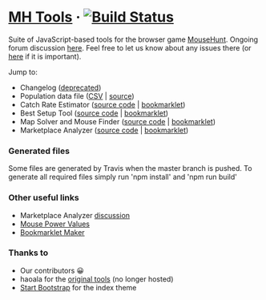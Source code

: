 # [MH Tools](https://tsitu.github.io/MH-Tools/) &middot; [![Build Status](https://travis-ci.org/tsitu/MH-Tools.svg?branch=master)](https://travis-ci.org/tsitu/MH-Tools)

Suite of JavaScript-based tools for the browser game [MouseHunt](https://www.mousehuntgame.com/). Ongoing forum discussion [here](https://www.mousehuntgame.com/forum/showthread.php?95543-Catch-Rate-Calculator&goto=newpost). Feel free to let us know about any issues there (or [here](https://github.com/tsitu/MH-Tools/issues) if it is important).

Jump to:

 - Changelog ([deprecated](https://github.com/tsitu/MH-Tools/blob/gh-pages/CHANGELOG.md))
 - Population data file ([CSV](https://github.com/tsitu/MH-Tools/blob/gh-pages/data/populations.csv) | [source](https://docs.google.com/spreadsheets/d/1Y_urUwbp7XpbL9vRV4w4uoexkIM_DbuAc5Fb1JL_u20/edit?usp=sharing))
 - Catch Rate Estimator ([source code](https://github.com/tsitu/MH-Tools/blob/gh-pages/src/cre.js) | [bookmarklet](https://github.com/tsitu/MH-Tools/blob/gh-pages/src/crebookmarklet.js))
 - Best Setup Tool ([source code](https://github.com/tsitu/MH-Tools/blob/gh-pages/src/setup.js) | [bookmarklet](https://github.com/tsitu/MH-Tools/blob/gh-pages/src/setupbookmarklet.js))
 - Map Solver and Mouse Finder ([source code](https://github.com/tsitu/MH-Tools/blob/gh-pages/src/map.js) | [bookmarklet](https://github.com/tsitu/MH-Tools/blob/gh-pages/src/mapbookmarklet.js))
 - Marketplace Analyzer ([source code](https://github.com/tsitu/MH-Tools/blob/gh-pages/src/analyzer.js) | [bookmarklet](https://github.com/tsitu/MH-Tools/blob/gh-pages/src/mapbookmarklet.js))

### Generated files
Some files are generated by Travis when the master branch is pushed. 
To generate all required files simply run 'npm install' and 'npm run build'

### Other useful links

 - Marketplace Analyzer [discussion](https://www.mousehuntgame.com/forum/showthread.php?126255-Marketplace-Analyzer&goto=newpost)
 - [Mouse Power Values](https://docs.google.com/spreadsheets/d/1cGu0eG0Fgwf-OWFAfed_tVJC0GQh-j6utxiSDdWRFZE/)
 - [Bookmarklet Maker](http://www.bookmarklets.org/maker/)

### Thanks to

* Our contributors :grinning:
* haoala for the [original tools](https://dl.dropboxusercontent.com/u/14589881/index.html) (no longer hosted)
* [Start Bootstrap](https://github.com/davidtmiller) for the index theme